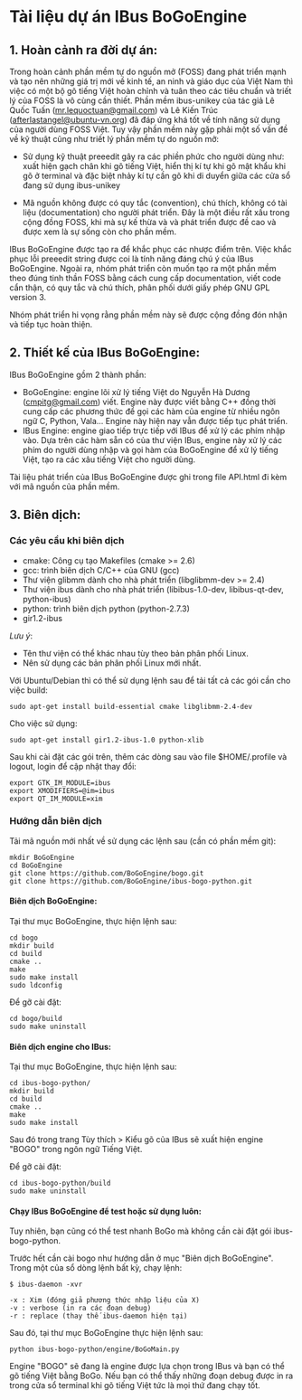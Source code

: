# Tài liệu dự án IBus BoGoEngine #

## 1. Hoàn cảnh ra đời dự án: ##

Trong hoàn cảnh phần mềm tự do nguồn mở (FOSS) đang phát triển mạnh và tạo nên 
những giá trị mới về kinh tế, an ninh và giáo dục của Việt Nam thì việc có một 
bộ gõ tiếng Việt hoàn chỉnh và tuân theo các tiêu chuẩn và triết lý của FOSS
là vô cùng cần thiết. Phần mềm ibus-unikey của tác giả Lê Quốc Tuấn (mr.lequoctuan@gmail.com)
và Lê Kiến Trúc (afterlastangel@ubuntu-vn.org) đã đáp ứng khá tốt về tính năng
sử dụng của người dùng FOSS Việt. Tuy vậy phần mềm này gặp phải một số vấn đề 
về kỹ thuật cũng như triết lý phần mềm tự do nguồn mở:
 
 * Sử dụng kỹ thuật preeedit gây ra các phiền phức cho người dùng như: xuất hiện
 gạch chân khi gõ tiếng Việt, hiển thị kí tự khi gõ mật khẩu khi gõ ở terminal
 và đặc biệt nhảy kí tự cần gõ khi di duyển giữa các cửa sổ đang sử dụng ibus-unikey
 
 * Mã nguồn không được có quy tắc (convention), chú thích, không có tài liệu 
 (documentation) cho người phát triển. Đây là một điều rất xấu trong cộng đồng FOSS, 
 khi mà sự kế thừa và và phát triển được đề cao và được xem là sự sống còn cho phần mềm.
 
IBus BoGoEngine được tạo ra để khắc phục các nhược điểm trên. Việc khắc phục lỗi
preeedit string được coi là tính năng đáng chú ý của IBus BoGoEngine.
Ngoài ra, nhóm phát triển còn muốn tạo ra một phần mềm theo đúng tinh thần FOSS
bằng cách cung cấp documentation, viết code cẩn thận, có quy tắc và chú thích, 
phân phối dưới giấy phép GNU GPL version 3. 

Nhóm phát triển hi vọng rằng phần mềm này sẽ được cộng đồng đón nhận và tiếp tục hoàn thiện.
 
## 2. Thiết kế của IBus BoGoEngine: ##
 
IBus BoGoEngine gồm 2 thành phần:
 
 - BoGoEngine: engine lõi xử lý tiếng Việt do Nguyễn Hà Dương (cmpitg@gmail.com)
viết. Engine này được viết bằng C++ đồng thời cung cấp các phương thức để gọi 
các hàm của engine từ nhiều ngôn ngữ C, Python, Vala... Engine này hiện nay vẫn
được tiếp tục phát triển.
 - IBus Engine: engine giao tiếp trực tiếp với IBus để xử lý các phím nhập vào.
Dựa trên các hàm sẵn có của thư viện IBus, engine này xử lý các phím do người dùng
nhập và gọi hàm của BoGoEngine để xử lý tiếng Việt, tạo ra các xâu tiếng Việt cho người dùng.

Tài liệu phát triển của IBus BoGoEngine được ghi trong file API.html đi kèm với 
mã nguồn của phần mềm.
   
## 3. Biên dịch: ##

### Các yêu cầu khi biên dịch ###
 - cmake: Công cụ tạo Makefiles (cmake >= 2.6)
 - gcc: trình biên dịch C/C++ của GNU (gcc)
 - Thư viện glibmm dành cho nhà phát triển (libglibmm-dev >= 2.4)
 - Thư viện ibus dành cho nhà phát triển (libibus-1.0-dev, libibus-qt-dev, python-ibus)
 - python: trình biên dịch python (python-2.7.3)
 - gir1.2-ibus
 
_Lưu ý_:
 
- Tên thư viện có thể khác nhau tùy theo bản phân phối Linux.
- Nên sử dụng các bản phân phối Linux mới nhất.

Với Ubuntu/Debian thì có thể sử dụng lệnh sau để tải tất cả các gói cần cho việc build:

    sudo apt-get install build-essential cmake libglibmm-2.4-dev

Cho việc sử dụng:

    sudo apt-get install gir1.2-ibus-1.0 python-xlib
  
Sau khi cài đặt các gói trên, thêm các dòng sau vào file $HOME/.profile và logout, login
để cập nhật thay đổi:

    export GTK_IM_MODULE=ibus
    export XMODIFIERS=@im=ibus
    export QT_IM_MODULE=xim

### Hướng dẫn biên dịch ###

Tải mã nguồn mới nhất về sử dụng các lệnh sau (cần có phần mềm git):

    mkdir BoGoEngine
    cd BoGoEngine
    git clone https://github.com/BoGoEngine/bogo.git
    git clone https://github.com/BoGoEngine/ibus-bogo-python.git

#### Biên dịch BoGoEngine: ####

Tại thư mục BoGoEngine, thực hiện lệnh sau:

    cd bogo
    mkdir build
    cd build
    cmake ..
    make
    sudo make install
    sudo ldconfig

Để gỡ cài đặt:
    
    cd bogo/build
    sudo make uninstall

#### Biên dịch engine cho IBus: ####
  
Tại thư mục BoGoEngine, thực hiện lệnh sau:

    cd ibus-bogo-python/
    mkdir build
    cd build
    cmake ..
    make
    sudo make install

Sau đó trong trang Tùy thích > Kiểu gõ của IBus sẽ xuất hiện engine "BOGO" trong
ngôn ngữ Tiếng Việt.

Để gỡ cài đặt:
    
    cd ibus-bogo-python/build
    sudo make uninstall

#### Chạy IBus BoGoEngine để test hoặc sử dụng luôn: ####
  
Tuy nhiên, bạn cũng có thể test nhanh BoGo mà không cần cài đặt gói ibus-bogo-python.

Trước hết cần cài bogo như hướng dẫn ở mục "Biên dịch BoGoEngine".
Trong một của sổ dòng lệnh bất kỳ, chạy lệnh:

    $ ibus-daemon -xvr

    -x : Xim (đóng giả phương thức nhập liệu của X)
    -v : verbose (in ra các đoạn debug)
    -r : replace (thay thế ibus-daemon hiện tại)

Sau đó, tại thư mục BoGoEngine thực hiện lệnh sau:
  
    python ibus-bogo-python/engine/BoGoMain.py

Engine "BOGO" sẽ đang là engine được lựa chọn trong IBus và bạn có thể gõ tiếng Việt bằng BoGo.
Nếu bạn có thể thấy những đoạn debug được in ra trong cửa sổ terminal khi gõ tiếng Việt
tức là mọi thứ đang chạy tốt.

